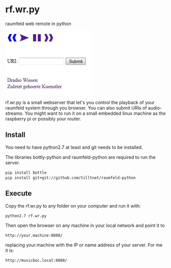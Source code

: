 rf.wr.py
========

raumfeld web remote in python

![Screenshot](/rfwr.jpg)

rf.wr.py is a small webserver that let's you control the playback of your raumfeld system through you browser. You can also submit URIs of audio-streams. You might want to run it on a small embedded linux machine as the raspberry pi or possibly your router.

Install
-------
You need to have python2.7 at least and git needs to be installed.

The libraries bottly-python and raumfeld-python are required to run the server.

    pip install bottle
    pip install git+git://github.com/tilltnet/raumfeld-python
    
Execute
-------
Copy the rf.wr.py to any folder on your computer and run it with:
    
    python2.7 rf.wr.py

Then open the browser on any machine in your local network and point it to 

    http://your.machine:8080/

replacing your.machine with the IP or name address of your server. For me it is:

    http://musicboc.local:8080/
